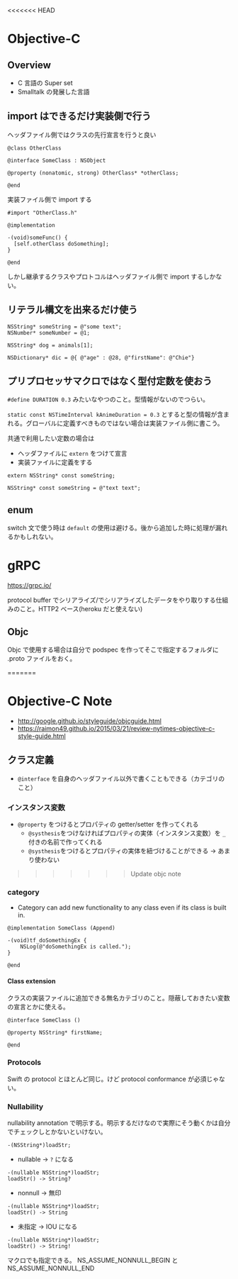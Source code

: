 <<<<<<< HEAD
# Objective-C

## Overview
* C 言語の Super set
* Smalltalk の発展した言語

## import はできるだけ実装側で行う

ヘッダファイル側ではクラスの先行宣言を行うと良い
```objc
@class OtherClass

@interface SomeClass : NSObject

@property (nonatomic, strong) OtherClass* *otherClass;
 
@end 
```

実装ファイル側で import する

```objc
#import "OtherClass.h"

@implementation

-(void)someFunc() {
  [self.otherClass doSomething];
}

@end
```

しかし継承するクラスやプロトコルはヘッダファイル側で import するしかない。

## リテラル構文を出来るだけ使う

```
NSString* someString = @"some text";
NSNumber* someNumber = @1;

NSString* dog = animals[1];

NSDictionary* dic = @{ @"age" : @28, @"firstName": @"Chie"}

```

## プリプロセッサマクロではなく型付定数を使おう

`#define DURATION 0.3` みたいなやつのこと。型情報がないのでつらい。

`static const NSTimeInterval kAnimeDuration = 0.3` とすると型の情報が含まれる。グローバルに定義すべきものではない場合は実装ファイル側に書こう。　

共通で利用したい定数の場合は
* ヘッダファイルに `extern` をつけて宣言
* 実装ファイルに定義をする
```objc
extern NSString* const someString;

NSString* const someString = @"text text";
```

## enum

switch 文で使う時は `default` の使用は避ける。後から追加した時に処理が漏れるかもしれない。


# gRPC

https://grpc.io/

protocol buffer でシリアライズ/でシリアライズしたデータをやり取りする仕組みのこと。HTTP2 ベース(heroku だと使えない)

## Objc
Objc で使用する場合は自分で podspec を作ってそこで指定するフォルダに .proto ファイルをおく。
 

=======
# Objective-C Note

* http://google.github.io/styleguide/objcguide.html
* https://raimon49.github.io/2015/03/21/review-nytimes-objective-c-style-guide.html

## クラス定義

* `@interface` を自身のヘッダファイル以外で書くこともできる（カテゴリのこと）

### インスタンス変数

* `@property` をつけるとプロパティの getter/setter を作ってくれる
    * `@systhesis`をつけなければプロパティの実体（インスタンス変数）を `_` 付きの名前で作ってくれる
    * `@systhesis`をつけるとプロパティの実体を紐づけることができる → あまり使わない
>>>>>>> Update objc note

### category

* Category can add new functionality to any class even if its class is built in.

```
@implementation SomeClass (Append)

-(void)tf_doSomethingEx {
    NSLog(@"doSomethingEx is called.");
}

@end
```

#### Class extension
クラスの実装ファイルに追加できる無名カテゴリのこと。隠蔽しておきたい変数の宣言とかに使える。

```
@interface SomeClass ()

@property NSString* firstName;

@end

```
### Protocols
Swift の protocol とほとんど同じ。けど protocol conformance が必須じゃない。

### Nullability

nullability annotation で明示する。明示するだけなので実際にそう動くかは自分でチェックしとかないといけない。
```
-(NSString*)loadStr;
```

* nullable → `?` になる
```
-(nullable NSString*)loadStr;
loadStr() -> String?
```
* nonnull → 無印
```
-(nullable NSString*)loadStr;
loadStr() -> String
```
* 未指定 -> IOU になる
```
-(nullable NSString*)loadStr;
loadStr() -> String!
```
マクロでも指定できる。
NS_ASSUME_NONNULL_BEGIN と NS_ASSUME_NONNULL_END
